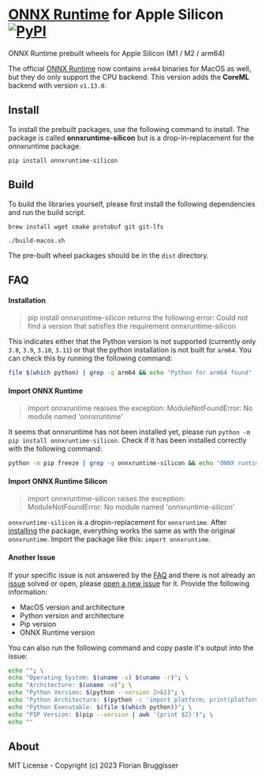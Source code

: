 # [ONNX Runtime](https://github.com/microsoft/onnxruntime) for Apple Silicon [![PyPI](https://img.shields.io/pypi/v/onnxruntime-silicon)](https://pypi.org/project/onnxruntime-silicon/)
ONNX Runtime prebuilt wheels for Apple Silicon (M1 / M2 / arm64)

The official [ONNX Runtime](https://pypi.org/project/onnxruntime/1.13.1/#files) now contains `arm64` binaries for MacOS as well, but they do only support the CPU backend. This version adds the **CoreML** backend with version `v1.13.0`.

## Install
To install the prebuilt packages, use the following command to install. The package is called **onnxruntime-silicon** but is a drop-in-replacement for the onnxruntime package.

```
pip install onnxruntime-silicon
```

## Build
To build the libraries yourself, please first install the following dependencies and run the build script.

```
brew install wget cmake protobuf git git-lfs
```

```
./build-macos.sh
```

The pre-built wheel packages should be in the `dist` directory.

## FAQ

#### Installation

> pip install onnxruntime-silicon returns the following error: Could not find a version that satisfies the requirement onnxruntime-silicon

This indicates either that the Python version is not supported (currently only `3.8`, `3.9`, `3.10`, `3.11`) or that the python installation is not built for `arm64`. You can check this by running the following command: 

```bash
file $(which python) | grep -q arm64 && echo "Python for arm64 found" || echo "Python for arm64 has not been found"
```

#### Import ONNX Runtime

> import onnxruntime reaises the exception: ModuleNotFoundError: No module named 'onnxruntime'

It seems that onnxruntime has not been installed yet, please run `python -m pip install onnxruntime-silicon`. Check if it has been installed correctly with the following command:

```bash
python -m pip freeze | grep -q onnxruntime-silicon && echo "ONNX runtime for arm64 found" || echo "No ONNX runtime for arm64 found"
```

#### Import ONNX Runtime Silicon

> import onnxruntime-silicon raises the exception: ModuleNotFoundError: No module named 'onnxruntime-silicon'

`onnxruntime-silicon` is a dropin-replacement for `onnxruntime`. After [installing](#Install) the package, everything works the same as with the original `onnxruntime`. Import the package like this: `import onnxruntime`.

#### Another Issue

If your specific issue is not answered by the [FAQ](#FAQ) and there is not already an [issue]([url](https://github.com/cansik/onnxruntime-silicon/issues/)) solved or open, please [open a new issue](https://github.com/cansik/onnxruntime-silicon/issues/new/choose) for it. Provide the following information:

- MacOS version and architecture
- Python version and architecture
- Pip version
- ONNX Runtime version

You can also run the following command and copy paste it's output into the issue:

```bash
echo ""; \
echo "Operating System: $(uname -s) $(uname -r)"; \
echo "Architecture: $(uname -m)"; \
echo "Python Version: $(python --version 2>&1)"; \
echo "Python Architecture: $(python -c 'import platform; print(platform.architecture()[0])')"; \
echo "Python Executable: $(file $(which python))"; \
echo "PIP Version: $(pip --version | awk '{print $2}')"; \
echo ""
```

## About
MIT License - Copyright (c) 2023 Florian Bruggisser

